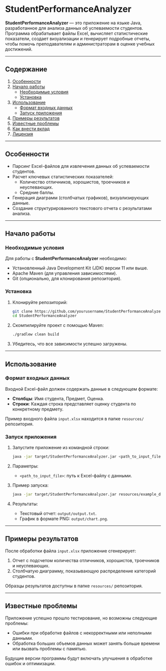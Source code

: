 # StudentPerformanceAnalyzer

**StudentPerformanceAnalyzer** — это приложение на языке Java, разработанное для анализа данных об успеваемости студентов. Программа обрабатывает файлы Excel, вычисляет статистические показатели, создает визуализации и генерирует подробные отчеты, чтобы помочь преподавателям и администраторам в оценке учебных достижений.

---

## Содержание

1. [Особенности](#особенности)  
2. [Начало работы](#начало-работы)  
   - [Необходимые условия](#необходимые-условия)  
   - [Установка](#установка)  
3. [Использование](#использование)  
   - [Формат входных данных](#формат-входных-данных)  
   - [Запуск приложения](#запуск-приложения)  
4. [Примеры результатов](#примеры-результатов)  
5. [Известные проблемы](#известные-проблемы)  
6. [Как внести вклад](#как-внести-вклад)  
7. [Лицензия](#лицензия)  

---

## Особенности

- Парсинг Excel-файлов для извлечения данных об успеваемости студентов.
- Расчет ключевых статистических показателей:
  - Количество отличников, хорошистов, троечников и неуспевающих.
  - Средние баллы.
- Генерация диаграмм (столбчатых графиков), визуализирующих данные.
- Создание структурированного текстового отчета с результатами анализа.

---

## Начало работы

### Необходимые условия

Для работы с **StudentPerformanceAnalyzer** необходимо:
- Установленный Java Development Kit (JDK) версии 11 или выше.
- Apache Maven (для управления зависимостями).
- Git (опционально, для клонирования репозитория).

### Установка

1. Клонируйте репозиторий:
   ```bash
   git clone https://github.com/yourusername/StudentPerformanceAnalyzer.git
   cd StudentPerformanceAnalyzer
   ```

2. Скомпилируйте проект с помощью Maven:
   ```bash
   ./gradlew clean build
   ```

3. Убедитесь, что все зависимости успешно загружены.

---

## Использование

### Формат входных данных

Входной Excel-файл должен содержать данные в следующем формате:
- **Столбцы**: Имя студента, Предмет, Оценка.
- **Строки**: Каждая строка представляет оценку студента по конкретному предмету.

Пример входного файла `input.xlsx` находится в папке `resources/` репозитория.

### Запуск приложения

1. Запустите приложение из командной строки:
   ```bash
   java -jar target/StudentPerformanceAnalyzer.jar <path_to_input_file>
   ```

2. Параметры:
   - `<path_to_input_file>`: путь к Excel-файлу с данными.

3. Пример запуска:
   ```bash
   java -jar target/StudentPerformanceAnalyzer.jar resources/example_data.xlsx output/
   ```

4. Результаты:
   - Текстовый отчет: `output/output.txt`.
   - График в формате PNG: `output/chart.png`.

---

## Примеры результатов

После обработки файла `input.xlsx` приложение сгенерирует:
1. Отчет с подсчетом количества отличников, хорошистов, троечников и неуспевающих.
2. Столбчатую диаграмму, показывающую распределение категорий студентов.

Образцы результатов доступны в папке `resources/` репозитория.

---

## Известные проблемы

Приложение успешно прошло тестирование, но возможны следующие проблемы:
- Ошибки при обработке файлов с некорректными или неполными данными.
- Обработка больших объемов данных может занять больше времени или вызвать проблемы с памятью.

Будущие версии программы будут включать улучшения в обработке ошибок и оптимизации.

